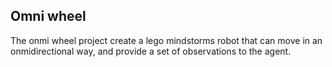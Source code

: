 ## Omni wheel

The onmi wheel project create a lego mindstorms robot that can move in an onmidirectional way, and provide a set of observations to the agent.
